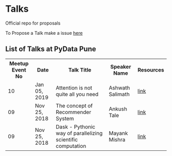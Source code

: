 # Talks
Official repo for proposals
  
To Propose a Talk make a issue <a href = 'https://github.com/PyDataPune/Talks/issues'> here </a>  
  
## List of Talks at PyData Pune
<table>
  <tr>
    <th>Meetup Event No</th>
    <th>Date</th>
    <th>Talk Title</th>
    <th>Speaker Name</th>
    <th>Resources</th>
  </th>  
  <tr>
    <td>10</td>
    <td>Jan 05, 2019</td>
    <td>Attention is not quite all you need</td>
    <td>Ashwath Salimath</td>
    <td><a href = 'https://speakerdeck.com/ashwathsalimath/attention-is-not-quite-all-you-need'>link</a></td>
  </tr>
  <tr>
    <td>09</td>
    <td>Nov 25, 2018</td>
    <td>The concept of Recommender System</td>
    <td>Ankush Tale</td>
    <td><a href = 'https://www.youtube.com/watch?v=AYQlREpZrrc&t=484s'>link</a></td>
  </tr>
  <tr>
    <td>09</td>
    <td>Nov 25, 2018</td>
    <td>Dask - Pythonic way of parallelizing scientific computation</td>
    <td>Mayank Mishra</td>
    <td><a href = 'https://speakerdeck.com/mayankskb/dask-pythonic-way-of-parallelizing-scientific-computation'>link</a></td>
  </tr>
</table>
